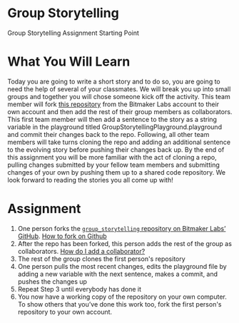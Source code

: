 # Group Storytelling
Group Storytelling Assignment Starting Point

# What You Will Learn
Today you are going to write a short story and to do so, you are going to need the help of several of your classmates. We will break you up into small groups and together you will chose someone kick off the activity. This team member will fork  [this repository](https://github.com/bitmakerlabs/group_storytelling)  from the Bitmaker Labs account to their own account and then add the rest of their group members as collaborators. This first team member will then add a sentence to the story as a string variable in the playground titled GroupStorytellingPlayground.playground and commit their changes back to the repo. Following, all other team members will take turns cloning the repo and adding an additional sentence to the evolving story before pushing their changes back up. By the end of this assignment you will be more familiar with the act of cloning a repo, pulling changes submitted by your fellow team members and submitting changes of your own by pushing them up to a shared code repository.
We look forward to reading the stories you all come up with!


# Assignment
1. One person forks the [`group_storytelling` repository on Bitmaker Labs’ GitHub](https://github.com/bitmakerlabs/group_storytelling). [How to fork on Github](https://help.github.com/articles/fork-a-repo)
2. After the repo has been forked, this person adds the rest of the group as collaborators. [How do I add a collaborator?](https://help.github.com/articles/how-do-i-add-a-collaborator)
3. The rest of the group clones the first person's repository
4. One person pulls the most recent changes, edits the playground file by adding a new variable with the next sentence, makes a commit, and pushes the changes up
5. Repeat Step 3 until everybody has done it
6. You now have a working copy of the repository on your own computer. To show others that you’ve done this work too, fork the first person's repository to your own account.
